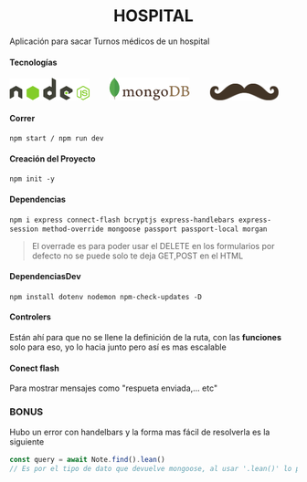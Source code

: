 <h1 align="center"> HOSPITAL </h1> 

Aplicación para sacar Turnos médicos de un hospital

#### Tecnologías

<p align = "left" width = "100% " > 
    <img  width="140px" src="https://raw.githubusercontent.com/gianpieryup/Apuntes/8a2664907714e843fae53a6676f4ebfebd198949/API-IMG/nodejs.svg">&nbsp;&nbsp;&nbsp;&nbsp;&nbsp;&nbsp;&nbsp;&nbsp;
    <img  width="140px" src="https://raw.githubusercontent.com/gianpieryup/Apuntes/8ecbebde96ae930e669419c541167ae3b062df71/API-IMG/mongodb.svg">&nbsp;&nbsp;&nbsp;&nbsp;&nbsp;&nbsp;&nbsp;&nbsp;
    <img  width="120px" src="https://raw.githubusercontent.com/gianpieryup/Apuntes/8a2664907714e843fae53a6676f4ebfebd198949/API-IMG/handlebars.svg">
</p >



#### Correr

````
npm start / npm run dev
````

#### Creación del Proyecto

``````shell
npm init -y
``````

#### Dependencias

````shell
npm i express connect-flash bcryptjs express-handlebars express-session method-override mongoose passport passport-local morgan
````

> El overrade es para poder usar el DELETE en los formularios
> por defecto no se puede solo te deja GET,POST en el HTML

#### DependenciasDev

````shell
npm install dotenv nodemon npm-check-updates -D
````



#### Controlers

Están ahí para que no se llene la definición de la ruta, con las **funciones** solo para eso, yo lo hacia junto pero así es mas escalable

#### Conect flash
Para mostrar mensajes como "respueta enviada,... etc"



### BONUS

Hubo un error con handelbars y la forma mas fácil de resolverla es la siguiente

````javascript
const query = await Note.find().lean()
// Es por el tipo de dato que devuelve mongoose, al usar '.lean()' lo paso a formato JSON y ya no te sale WARNINGS en la consola
````